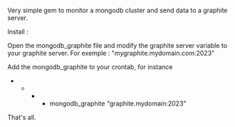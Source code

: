 Very simple gem to monitor a mongodb cluster and send data to a graphite server.

Install :

Open the mongodb_graphite file and modify the graphite server variable to your graphite server. For exemple : "mygraphite.mydomain.com:2023"

Add the mongodb_graphite to your crontab, for instance
* * * * mongodb_graphite "graphite.mydomain:2023"


That's all.


